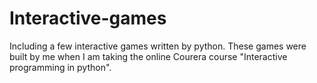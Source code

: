 # Interactive-games
Including a few interactive games written by python.
These games were built by me when I am taking the online Courera course "Interactive programming in python".
